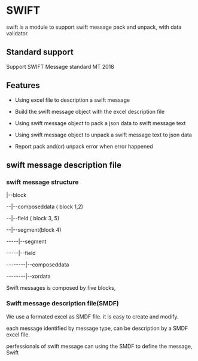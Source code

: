 # SWIFT

swift is a module to support swift message pack and unpack, with data validator.

## Standard support

Support SWIFT Message standard MT 2018

## Features

* Using excel file to description a swift message 

* Build the swift message object with the excel description file

* Using swift message object to pack a json data to swift message text

* Using swift message object to unpack a swift message text to json data

* Report pack and(or) unpack error when error happened

## swift message description file

### swift message structure

|--block

--|--composeddata ( block 1,2)

--|--field ( block 3, 5)

--|--segment(block 4)

-----|--segment

-----|--field

--------|--composeddata

--------|--xordata


Swift messages is composed by five blocks, 

### Swift message description file(SMDF)

We use a formated excel as SMDF file. it is easy to create and modify.

each message identified by message type, can be description by a SMDF excel file.

perfessionals of swift message can using the SMDF to define the message, Swift

###
